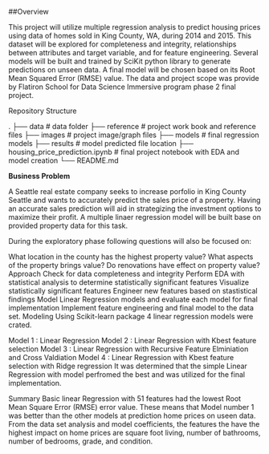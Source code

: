 ##Overview

This project will utilize multiple regression analysis to predict housing prices using data of homes sold in King County, WA, during 2014 and 2015. This dataset will be explored for completeness and integrity, relationships between attributes and target variable, and for feature engineering. Several models will be built and trained by SciKit python library to generate predictions on unseen data. A final model will be chosen based on its Root Mean Squared Error (RMSE) value. The data and project scope was provide by Flatiron School for Data Science Immersive program phase 2 final project.

Repository Structure


.
├── data                                # data folder
├── reference                           # project work book and reference files
├── images                              # project image/graph files
├── models                              # final regression models
├── results                             # model predicted file location
├── housing_price_prediction.ipynb      # final project notebook with EDA and model creation
└── README.md


**Business Problem**


A Seattle real estate company seeks to increase porfolio in King County Seattle and wants to accurately predict the sales price of a property. Having an accurate sales prediction will aid in strategizing the investment options to maximize their profit. A multiple linaer regression model will be built base on provided property data for this task.

During the exploratory phase following questions will also be focused on:

What location in the county has the highest property value?
What aspects of the property brings value?
Do renovations have effect on property value?
Approach
Check for data completeness and integrity
Perform EDA with statistical analysis to determine statistically significant features
Visualize statistically significant features
Engineer new features based on stastistical findings
Model Linear Regression models and evaluate each model for final implementation
Implement feature engineering and final model to the data set.
Modeling
Using Scikit-learn package 4 linear regression models were crated.

Model 1 : Linear Regression
Model 2 : Linear Regression with Kbest feature selection
Model 3 : Linear Regression with Recursive Feature Elminiation and Cross Valdiation
Model 4 : Linear Regression with Kbest feature selection with Ridge regression
It was determined that the simple Linear Regression with model perfromed the best and was utilized for the final implementation.

Summary
Basic linear Regression with 51 features had the lowest Root Mean Square Error (RMSE) error value. These means that Model number 1 was better than the other models at prediction home prices on useen data. From the data set analysis and model coefficients, the features the have the highest impact on home prices are square foot living, number of bathrooms, number of bedrooms, grade, and condition.
